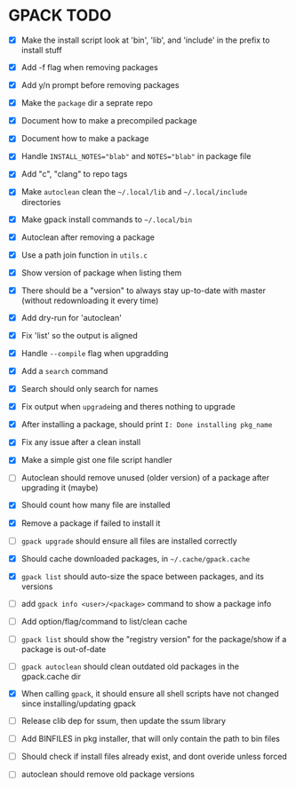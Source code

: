 # GPACK TODO

 - [x] Make the install script look at 'bin', 'lib', and 'include' in the prefix to install stuff
 - [x] Add -f flag when removing packages
 - [x] Add y/n prompt before removing packages
 - [x] Make the `package` dir a seprate repo
 - [x] Document how to make a precompiled package
 - [x] Document how to make a package
 - [x] Handle `INSTALL_NOTES="blab"` and `NOTES="blab"` in package file
 - [x] Add "c", "clang" to repo tags
 - [x] Make `autoclean` clean the `~/.local/lib` and `~/.local/include` directories
 - [x] Make gpack install commands to `~/.local/bin`
 - [x] Autoclean after removing a package
 - [x] Use a path join function in `utils.c`
 - [x] Show version of package when listing them
 - [x] There should be a "version" to always stay up-to-date with master (without redownloading it every time)
 - [x] Add dry-run for 'autoclean'
 - [x] Fix 'list' so the output is aligned
 - [x] Handle `--compile` flag when upgradding
 - [x] Add a `search` command
 - [x] Search should only search for names
 - [x] Fix output when `upgrade`ing and theres nothing to upgrade
 - [x] After installing a package, should print `I: Done installing pkg_name`
 - [x] Fix any issue after a clean install
 - [x] Make a simple gist one file script handler
 - [ ] Autoclean should remove unused (older version) of a package after upgrading it (maybe)
 - [x] Should count how many file are installed
 - [x] Remove a package if failed to install it
 - [ ] `gpack upgrade` should ensure all files are installed correctly
 - [x] Should cache downloaded packages, in `~/.cache/gpack.cache`
 - [x] `gpack list` should auto-size the space between packages, and its versions
 - [ ] add `gpack info <user>/<package>` command to show a package info
 - [ ] Add option/flag/command to list/clean cache
 - [ ] `gpack list` should show the "registry version" for the package/show if a package is out-of-date
 - [ ] `gpack autoclean` should clean outdated old packages in the gpack.cache dir
 - [x] When calling `gpack`, it should ensure all shell scripts have not changed since installing/updating gpack
 - [ ] Release clib dep for ssum, then update the ssum library
 - [ ] Add BINFILES in pkg installer, that will only contain the path to bin files
 - [ ] Should check if install files already exist, and dont overide unless forced
 - [ ] autoclean should remove old package versions


